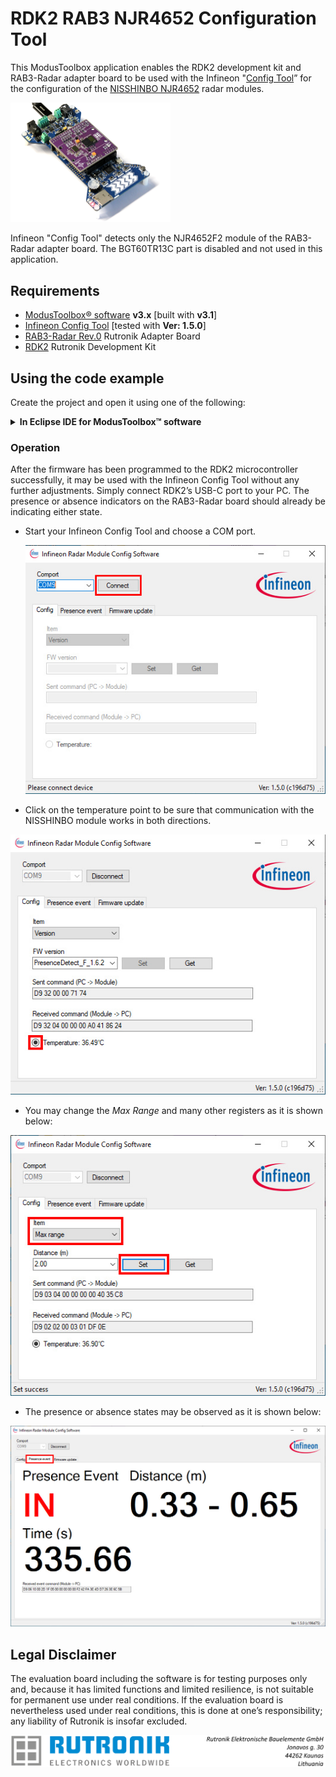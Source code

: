 # RDK2 RAB3 NJR4652 Configuration Tool 

This ModusToolbox application enables the RDK2 development kit and RAB3-Radar adapter board to be used with the Infineon "[Config Tool](https://www.infineon.com/cms/en/applications/solutions/sensor-solutions/presence-detection/?gatedContentFileId=~%275546d4627617cd8301763cc064e22550#!designsupport)” for the configuration of the [NISSHINBO NJR4652](https://www.nisshinbo-microdevices.co.jp/en/products/sensor-modules/spec/?product=njr4652js1) radar modules.

 <img src="images/rdk2_rab3.jpg" style="zoom:25%;" />

Infineon "Config Tool" detects only the NJR4652F2 module of the RAB3-Radar adapter board. The BGT60TR13C part is disabled and not used in this application.

## Requirements

- [ModusToolbox® software](https://www.infineon.com/cms/en/design-support/tools/sdk/modustoolbox-software/) **v3.x** [built with **v3.1**]
- [Infineon Config Tool](https://www.infineon.com/dgdl/Infineon-BGT60TR13C_Config_Tool-Software-v02_00-EN.zip?fileId=5546d4627617cd8301763cc064e22550&da=t) [tested with **Ver: 1.5.0**]
- [RAB3-Radar Rev.0](https://github.com/RutronikSystemSolutions/RAB3_Radar_Hardware_Files/tree/main/Rev0) Rutronik Adapter Board
- [RDK2](https://github.com/RutronikSystemSolutions/RDK2_Documents) Rutronik Development Kit

## Using the code example

Create the project and open it using one of the following:

<details><summary><b>In Eclipse IDE for ModusToolbox&trade; software</b></summary>


1. Click the **New Application** link in the **Quick Panel** (or, use **File** > **New** > **ModusToolbox&trade; Application**). This launches the [Project Creator](https://www.infineon.com/ModusToolboxProjectCreator) tool.

2. Pick a RDK2 kit from the list shown in the **Project Creator - Choose Board Support Package (BSP)** dialog.

   When you select a RDK2, the example is reconfigured automatically to work with the kit. To work with a different supported kit later, use the [Library Manager](https://www.infineon.com/ModusToolboxLibraryManager) to choose the BSP for the RDK2. You can use the Library Manager to select or update the BSP and firmware libraries used in this application. To access the Library Manager, click the link from the **Quick Panel**.

   You can also just start the application creation process again and select a different kit.

   If you want to use the application for a kit not listed here, you may need to update the source files. If the kit does not have the required resources, the application may not work.

3. In the **Project Creator - Select Application** dialog, choose the RDK2_RAB3_Config_Tool example by enabling the checkbox.

4. (Optional) Change the suggested **New Application Name**.

5. The **Application(s) Root Path** defaults to the Eclipse workspace which is usually the desired location for the application. If you want to store the application in a different location, you can change the *Application(s) Root Path* value. Applications that share libraries should be in the same root path.

6. Click **Create** to complete the application creation process.

For more details, see the [Eclipse IDE for ModusToolbox&trade; software user guide](https://www.infineon.com/MTBEclipseIDEUserGuide) (locally available at *{ModusToolbox&trade; software install directory}/docs_{version}/mt_ide_user_guide.pdf*).

</details>

### Operation

After the firmware has been programmed to the RDK2 microcontroller successfully, it may be used with the Infineon Config Tool without any further adjustments. Simply connect RDK2’s USB-C port to your PC. The presence or absence indicators on the RAB3-Radar board should already be indicating either state. 

- Start your Infineon Config Tool and choose a COM port. 

  <img src="images/gui_start.jpg" style="zoom:100%;" />

- Click on the temperature point to be sure that communication with the NISSHINBO module works in both directions.


<img src="images/gui_temperature.jpg" style="zoom:100%;" />

- You may change the *Max Range* and many other registers as it is shown below:


<img src="images/gui_change_range.jpg" style="zoom:100%;" />

- The presence or absence states may be observed as it is shown below:


<img src="images/gui_presence.jpg" style="zoom:70%;" />

## Legal Disclaimer

The evaluation board including the software is for testing purposes only and, because it has limited functions and limited resilience, is not suitable for permanent use under real conditions. If the evaluation board is nevertheless used under real conditions, this is done at one’s responsibility; any liability of Rutronik is insofar excluded. 

<img src="images/rutronik_origin_kaunas.png" style="zoom:50%;" />



